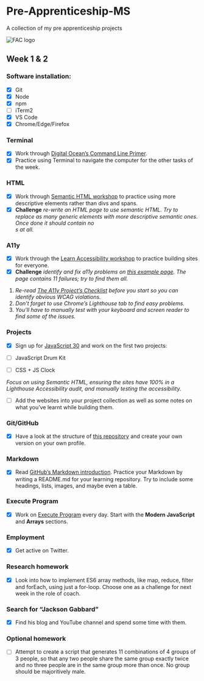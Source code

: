 # Pre-Apprenticeship-MS

A collection of my pre apprenticeship projects

![FAC logo](https://www.coops.tech/images/coops/founders-and-coders)

## Week 1 & 2

### Software installation:

- [x] Git
- [x] Node
- [x] npm
- [ ] iTerm2
- [x] VS Code
- [x] Chrome/Edge/Firefox

### Terminal

- [x] Work through [Digital Ocean’s Command Line Primer](https://www.digitalocean.com/community/tutorials/a-linux-command-line-primer).
- [x] Practice using Terminal to navigate the computer for the other tasks of the week.

### HTML

- [x] Work through [Semantic HTML workshop](https://learn.foundersandcoders.com/workshops/semantic-html/) to practice using more descriptive elements rather than divs and spans.
- [x] **Challenge** _re-write an HTML page to use semantic HTML. Try to replace as many generic elements with more descriptive semantic ones. Once done it should contain no <div>s at all._

### A11y

- [x] Work through the [Learn Accessibility workshop](https://learn.foundersandcoders.com/workshops/learn-a11y/) to practice building sites for everyone.
- [x] **Challenge** _identify and fix a11y problems on [this example page](https://learn.foundersandcoders.com/workshops/learn-a11y/starter-files/). The page contains 11 failures; try to find them all._

1. _Re-read [The A11y Project’s Checklist](https://www.a11yproject.com/checklist/) before you start so you can identify obvious WCAG violations._
2. _Don’t forget to use Chrome’s Lighthouse tab to find easy problems._
3. _You’ll have to manually test with your keyboard and screen reader to find some of the issues._

### Projects

- [x] Sign up for [JavaScript 30](https://javascript30.com/) and work on the first two projects:

- [ ] JavaScript Drum Kit
- [ ] CSS + JS Clock

_Focus on using Semantic HTML, ensuring the sites have 100% in a Lighthouse Accessibility audit, and manually testing the accessibility._

- [ ] Add the websites into your project collection as well as some notes on what you’ve learnt while building them.

### Git/GitHub

- [x] Have a look at the structure of [this repository](https://github.com/fac22/project-collection) and create your own version on your own profile.

### Markdown

- [x] Read [GitHub’s Markdown introduction](https://guides.github.com/features/mastering-markdown/). Practice your Markdown by writing a README.md for your learning repository. Try to include some headings, lists, images, and maybe even a table.

### Execute Program

- [x] Work on [Execute Program](https://www.executeprogram.com/) every day. Start with the **Modern JavaScript** and **Arrays** sections.

### Employment

- [x] Get active on Twitter.

### Research homework

- [x] Look into how to implement ES6 array methods, like map, reduce, filter and forEach, using just a for-loop. Choose one as a challenge for next week in the role of coach.

### Search for “Jackson Gabbard”

- [x] Find his blog and YouTube channel and spend some time with them.

### Optional homework

- [ ] Attempt to create a script that generates 11 combinations of 4 groups of 3 people, so that any two people share the same group exactly twice and no three people are in the same group more than once. No group should be majoritively male.
